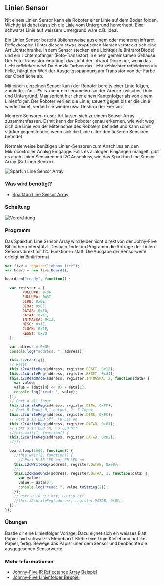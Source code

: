 ## Linien Sensor

Nit einem Linien Sensor kann ein Roboter einer Linie auf dem Boden folgen. Wichtig ist dabei das sich die Linie vom Untergrund hervorhebt. Eine schwarze Linie auf weissem Untergrund wäre z.B. ideal.

Ein Linien Sensor besteht üblicherweise aus einem oder mehreren Infrarot Reflexkoppler. Hinter diesem etwas kryptischen Namen versteckt sich eine Art Lichtschranke. In dem Sensor stecken eine Lichtquelle (Infrarot Diode) und ein Lichtempfänger (Foto-Transistor) in einem gemeinsamen Gehäuse. Der Foto-Transistor empfängt das Licht der Infrarot Diode nur, wenn das Licht reflektiert wird. Da dunkle Farben das Licht schlechter reflektieren als helle, hängt der Wert der Ausgangsspannung am Transistor von der Farbe der Oberfläche ab. 

Mit einem einzelnen Sensor kann der Roboter bereits einer Linie folgen, zumindest fast. Es ist mehr ein herumeiern an der Grenze zwischen Linie und Untergrund. Man spricht hier eher einem Kantenfolger als von einem Linienfolger. Der Roboter verliert die Linie, steuert gegen bis er die Linie wiederfindet, verliert sie wieder usw. Deshalb der Eiertanz 

Mehrere Sensoren dieser Art lassen sich zu einem Sensor Array zusammenfassen. Damit kann der Roboter genau erkennen, wie weit weg sich die Linie von der Mittelachse des Roboters befindet und kann somit stärker gegensteuern, wenn sich die Linie unter den äußeren Sensoren befindet.

Normalerweise benötigen Linien-Sensoren zum Anschluss an den Mikrocontroller Analog Eingänge. Falls es analogen Eingängen mangelt, gibt es auch Linien Sensoren mit i2C Anschluss, wie das Sparkfun Line Sensor Array (8x Linen Sensor).

![Sparfun Line Sensor Array](%assets_url%/line-sensor.jpg "Line Sensor Array")

### Was wird benötigt?

* [Sparkfun Line Sensor Array](https://www.sparkfun.com/products/13582)

### Schaltung

![Verdrahtung](%assets_url%/circ/line-sensor_Steckplatine.png "Verdrahtung")


### Programm

Das Sparkfun Line Sensor Array wird leider nicht direkt von der Johny-Five Bibliothek unterstützt. Deshalb findet im Programm die Abfrage des Linien-Sensors direkt mit I2C Funktionen statt. Die Ausgabe der Sensorwerte erfolgt im Binärformat.

```javascript
var five = require("johnny-five");
var board = new five.Board();

board.on("ready", function() {

  var register = {
        PULLUPB: 0x06,
        PULLUPA: 0x07,
        DIRB: 0x0E,
        DIRA: 0x0F,
        DATAB: 0x10,
        DATAA: 0x11,
        INTMASKA: 0x13,
        MISC: 0x1E,
        CLOCK: 0x1F,
        RESET: 0x7D
  };

  var address = 0x3E;
  console.log("address: ", address);

  this.i2cConfig();
  // Reset
  this.i2cWriteReg(address, register.RESET, 0x12);
  this.i2cWriteReg(address, register.RESET, 0x34);
  this.i2cReadOnce(address, register.INTMASKA, 2, function(data) {
    var value;
    value = (data[0] << 8) + data[1];
    console.log("read: ", value);
  });
  // Port A all Input
  this.i2cWriteReg(address, register.DIRA, 0xFF);
  // Port B Input 0,1 output, 2..7 Input
  this.i2cWriteReg(address, register.DIRB, 0xFC);
  // Port B IR LED off, FB LED on
  this.i2cWriteReg(address, register.DATAB, 0x01);
  // Port B IR LED on, FB LED off
  //this.wait(1, function() { 
  this.i2cWriteReg(address, register.DATAB, 0x02); 
  //});

  board.loop(1000, function() {
    //this.wait(2, function() { 
      // Port B IR LED on, FB LED on
    this.i2cWriteReg(address, register.DATAB, 0x00); 
    //;
    this.i2cReadOnce(address, register.DATAA, 1, function(data) {
      var value;
      value = data[0];
      console.log("read: ", value.toString(2));
    });
    // Port B IR LED off, FB LED off
    //this.i2cWriteReg(address, register.DATAB, 0x03);  
  });
});
```

### Übungen

Bastle dir eine Linienfolger Vorlage. Dazu eignet sich ein weisses Blatt Papier und schwarzes Klebeband. Klebe eine Linie Klebeband auf das Papier, fertig. Bewege das Papier uner dem Sensor und beobachte die ausgegebenen Sensorwerte

### Mehr Informationen

* [Johnny-Five IR Reflectance Array Beispiel](http://johnny-five.io/examples/ir-reflect-array/)
* [Johnny-Five Linienfolger Beispiel](http://johnny-five.io/examples/line-follower/)
